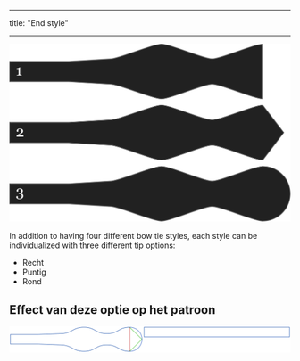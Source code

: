 - - -
title: "End style"
- - -

![Drie verschillende puntjes](endstyle.svg)

In addition to having four different bow tie styles, each style can be individualized with three different tip options:

- Recht
- Puntig
- Rond

## Effect van deze optie op het patroon

![Deze afbeelding toont het effect van deze optie door meerdere varianten die een andere waarde hebben voor deze optie te vervangen](benjamin_endstyle_sample.svg "Effect van deze optie op het patroon")
